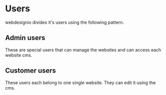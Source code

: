 # Users

webdesignio divides it's users using the following pattern.

## Admin users

These are special users that can manage the websites and can access
each website cms.

## Customer users

These users each belong to one single website.  They can edit it using
the cms.
